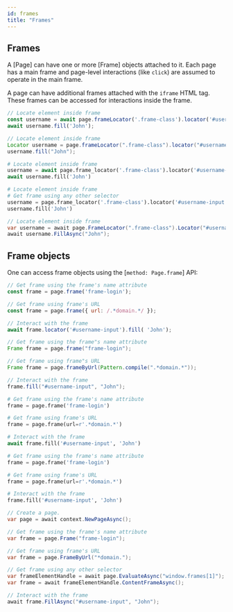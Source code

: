 ```yaml
---
id: frames
title: "Frames"
---
```


<!-- TOC -->

## Frames

A [Page] can have one or more [Frame] objects attached to it. Each page has a main frame and page-level interactions
(like `click`) are assumed to operate in the main frame.

A page can have additional frames attached with the `iframe` HTML tag. These frames can be accessed for interactions
inside the frame.

```js
// Locate element inside frame
const username = await page.frameLocator('.frame-class').locator('#username-input');
await username.fill('John');
```

```java
// Locate element inside frame
Locator username = page.frameLocator(".frame-class").locator("#username-input");
username.fill("John");
```

```python async
# Locate element inside frame
username = await page.frame_locator('.frame-class').locator('#username-input')
await username.fill('John')
```

```python sync
# Locate element inside frame
# Get frame using any other selector
username = page.frame_locator('.frame-class').locator('#username-input')
username.fill('John')
```

```csharp
// Locate element inside frame
var username = await page.FrameLocator(".frame-class").Locator("#username-input");
await username.FillAsync("John");
```

## Frame objects

One can access frame objects using the [`method: Page.frame`] API:

```js
// Get frame using the frame's name attribute
const frame = page.frame('frame-login');

// Get frame using frame's URL
const frame = page.frame({ url: /.*domain.*/ });

// Interact with the frame
await frame.locator('#username-input').fill( 'John');
```

```java
// Get frame using the frame"s name attribute
Frame frame = page.frame("frame-login");

// Get frame using frame"s URL
Frame frame = page.frameByUrl(Pattern.compile(".*domain.*"));

// Interact with the frame
frame.fill("#username-input", "John");
```

```python async
# Get frame using the frame's name attribute
frame = page.frame('frame-login')

# Get frame using frame's URL
frame = page.frame(url=r'.*domain.*')

# Interact with the frame
await frame.fill('#username-input', 'John')
```

```python sync
# Get frame using the frame's name attribute
frame = page.frame('frame-login')

# Get frame using frame's URL
frame = page.frame(url=r'.*domain.*')

# Interact with the frame
frame.fill('#username-input', 'John')
```

```csharp
// Create a page.
var page = await context.NewPageAsync();

// Get frame using the frame's name attribute
var frame = page.Frame("frame-login");

// Get frame using frame's URL
var frame = page.FrameByUrl("*domain.");

// Get frame using any other selector
var frameElementHandle = await page.EvaluateAsync("window.frames[1]");
var frame = await frameElementHandle.ContentFrameAsync();

// Interact with the frame
await frame.FillAsync("#username-input", "John");
```
